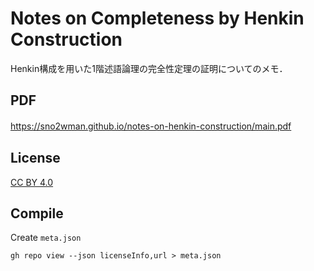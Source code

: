 # Notes on Completeness by Henkin Construction

Henkin構成を用いた1階述語論理の完全性定理の証明についてのメモ．

## PDF

https://sno2wman.github.io/notes-on-henkin-construction/main.pdf
　
## License

[CC BY 4.0](./LICENSE)

## Compile

Create `meta.json`

```shell
gh repo view --json licenseInfo,url > meta.json
```
